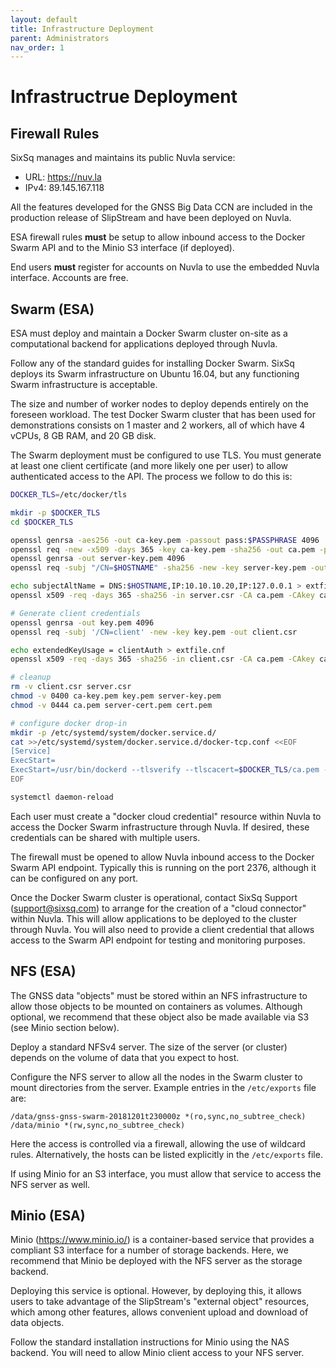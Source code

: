 ```yaml
---
layout: default
title: Infrastructure Deployment
parent: Administrators
nav_order: 1
---
```


Infrastructrue Deployment
=========================

Firewall Rules
--------------

SixSq manages and maintains its public Nuvla service: 

 - URL: https://nuv.la
 - IPv4: 89.145.167.118
 
All the features developed for the GNSS Big Data CCN are included in
the production release of SlipStream and have been deployed on Nuvla.

ESA firewall rules **must** be setup to allow inbound access to the
Docker Swarm API and to the Minio S3 interface (if deployed).

End users **must** register for accounts on Nuvla to use the embedded
Nuvla interface.  Accounts are free. 


Swarm (ESA)
-----------

ESA must deploy and maintain a Docker Swarm cluster on-site as a
computational backend for applications deployed through Nuvla.

Follow any of the standard guides for installing Docker Swarm. SixSq
deploys its Swarm infrastructure on Ubuntu 16.04, but any functioning
Swarm infrastructure is acceptable.

The size and number of worker nodes to deploy depends entirely on the
foreseen workload. The test Docker Swarm cluster that has been used
for demonstrations consists on 1 master and 2 workers, all of which
have 4 vCPUs, 8 GB RAM, and 20 GB disk.

The Swarm deployment must be configured to use TLS. You must generate
at least one client certificate (and more likely one per user) to
allow authenticated access to the API.  The process we follow to do
this is:

```sh
DOCKER_TLS=/etc/docker/tls

mkdir -p $DOCKER_TLS
cd $DOCKER_TLS

openssl genrsa -aes256 -out ca-key.pem -passout pass:$PASSPHRASE 4096
openssl req -new -x509 -days 365 -key ca-key.pem -sha256 -out ca.pem -passin pass:$PASSPHRASE -subj "/C=CH/L=Geneva/O=SixSq/CN=$HOSTNAME"
openssl genrsa -out server-key.pem 4096
openssl req -subj "/CN=$HOSTNAME" -sha256 -new -key server-key.pem -out server.csr

echo subjectAltName = DNS:$HOSTNAME,IP:10.10.10.20,IP:127.0.0.1 > extfile.cnf
openssl x509 -req -days 365 -sha256 -in server.csr -CA ca.pem -CAkey ca-key.pem   -CAcreateserial -out server-cert.pem -extfile extfile.cnf -passin pass:$PASSPHRASE

# Generate client credentials
openssl genrsa -out key.pem 4096
openssl req -subj '/CN=client' -new -key key.pem -out client.csr

echo extendedKeyUsage = clientAuth > extfile.cnf
openssl x509 -req -days 365 -sha256 -in client.csr -CA ca.pem -CAkey ca-key.pem   -CAcreateserial -out cert.pem -extfile extfile.cnf -passin pass:$PASSPHRASE

# cleanup
rm -v client.csr server.csr
chmod -v 0400 ca-key.pem key.pem server-key.pem
chmod -v 0444 ca.pem server-cert.pem cert.pem

# configure docker drop-in
mkdir -p /etc/systemd/system/docker.service.d/
cat >>/etc/systemd/system/docker.service.d/docker-tcp.conf <<EOF
[Service]
ExecStart=
ExecStart=/usr/bin/dockerd --tlsverify --tlscacert=$DOCKER_TLS/ca.pem --tlscert=$DOCKER_TLS/server-cert.pem --tlskey=$DOCKER_TLS/server-key.pem -H=0.0.0.0:2376 -H unix:///var/run/docker.sock
EOF

systemctl daemon-reload
```

Each user must create a "docker cloud credential" resource within
Nuvla to access the Docker Swarm infrastructure through Nuvla.  If
desired, these credentials can be shared with multiple users.

The firewall must be opened to allow Nuvla inbound access to the
Docker Swarm API endpoint.  Typically this is running on the port
2376, although it can be configured on any port.

Once the Docker Swarm cluster is operational, contact SixSq Support
(support@sixsq.com) to arrange for the creation of a "cloud connector"
within Nuvla.  This will allow applications to be deployed to the
cluster through Nuvla. You will also need to provide a client
credential that allows access to the Swarm API endpoint for testing
and monitoring purposes.


NFS (ESA)
---------

The GNSS data "objects" must be stored within an NFS infrastructure to
allow those objects to be mounted on containers as volumes.  Although
optional, we recommend that these object also be made available via S3
(see Minio section below).

Deploy a standard NFSv4 server.  The size of the server (or cluster)
depends on the volume of data that you expect to host.

Configure the NFS server to allow all the nodes in the Swarm cluster
to mount directories from the server.  Example entries in the
`/etc/exports` file are:

    /data/gnss-gnss-swarm-20181201t230000z *(ro,sync,no_subtree_check)
    /data/minio *(rw,sync,no_subtree_check)

Here the access is controlled via a firewall, allowing the use of
wildcard rules.  Alternatively, the hosts can be listed explicitly in
the `/etc/exports` file.

If using Minio for an S3 interface, you must allow that service to
access the NFS server as well.


Minio (ESA)
-----------

Minio (https://www.minio.io/) is a container-based service that
provides a compliant S3 interface for a number of storage backends.
Here, we recommend that Minio be deployed with the NFS server as the
storage backend.

Deploying this service is optional. However, by deploying this, it
allows users to take advantage of the SlipStream's "external object"
resources, which among other features, allows convenient upload and
download of data objects.

Follow the standard installation instructions for Minio using the NAS
backend.  You will need to allow Minio client access to your NFS
server.
